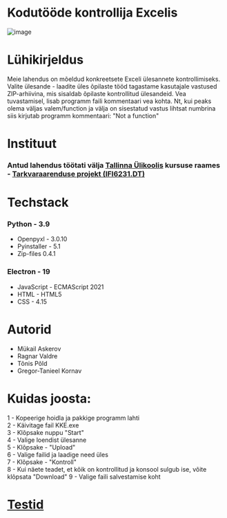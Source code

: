 # Kodutööde kontrollija Excelis

![image](https://user-images.githubusercontent.com/90192553/173900491-166db1a4-7449-4d99-98d3-f959360063ca.png)

# Lühikirjeldus
Meie lahendus on mõeldud konkreetsete Exceli ülesannete kontrollimiseks. Valite ülesande - laadite üles õpilaste tööd tagastame kasutajale vastused ZIP-arhiivina, mis sisaldab õpilaste kontrollitud ülesandeid. Vea tuvastamisel, lisab programm faili kommentaari vea kohta. Nt, kui peaks olema väljas valem/function ja välja on sisestatud vastus lihtsat numbrina siis kirjutab programm kommentaari: "Not a function"

# Instituut
### Antud lahendus töötati välja [Tallinna Ülikoolis](https://www.tlu.ee/) kursuse raames - [Tarkvaraarenduse projekt (IFI6231.DT)]( https://ois2.tlu.ee/tluois/aine/IFI6231.DT)
# Techstack

### Python - 3.9  
* Openpyxl - 3.0.10
* Pyinstaller -  5.1
* Zip-files 0.4.1  

### Electron - 19
* JavaScript - ECMAScript 2021
* HTML - HTML5
* CSS - 4.15

# Autorid  
* Mükail Askerov
* Ragnar Valdre
* Tõnis Põld
* Gregor-Tanieel Kornav

# Kuidas joosta:

 1 - Kopeerige hoidla ja pakkige programm lahti  
 2 - Käivitage fail KKE.exe  
 3 - Klõpsake nuppu "Start"  
 4 - Valige loendist ülesanne  
 5 - Klõpsake - "Upload"  
 6 - Valige failid ja laadige need üles  
 7 - Klõpsake - "Kontroll"  
 8 - Kui näete teadet, et kõik on kontrollitud ja konsool sulgub ise, võite klõpsata "Download"
 9 - Valige faili salvestamise koht
 
 # [Testid](https://docs.google.com/document/d/1pFNqG9TLpT1YzeC5V1awnxfWN56ZR4OcLS5reTIeQHg/)
